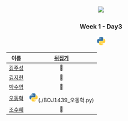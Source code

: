 <div align="center">
  <h3><img src="https://user-images.githubusercontent.com/46666296/133788774-1bba4108-db05-4d35-88ac-e355f29040a0.png"></h3>

  ### <center>**Week 1 - Day3**</center>
  <!--Python-->
  <img src="https://raw.githubusercontent.com/vscode-icons/vscode-icons/master/icons/file_type_python.svg" height="25"/>
  
  <!--문제를 풀었으면 위의 아이콘을 복사해서 붙여넣기-->
  <!--링크 삽입할 때 Forked Repo(개인 저장소)가 아닌 Remote Repo(원본 저장소) 주소를 붙여넣을 것-->
  |                    이름                    |[뒤집기](https://www.acmicpc.net/problem/1439)|
  |:------------------------------------------:|:---------------:|
  |[김주성](https://github.com/)| 🧠 |
  |[김지현](https://github.com/)| 🧠 |
  |[박수영](https://github.com/)| 🧠 |
  |[오동혁](https://github.com/97DongHyeokOH)| <img src="https://raw.githubusercontent.com/vscode-icons/vscode-icons/master/icons/file_type_python.svg" height="25"/>(./BOJ1439_오동혁.py) |
  |[조수혜](https://github.com/)| 🧠 |
</div>
